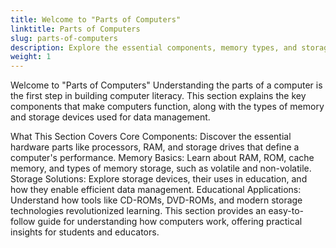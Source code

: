 ```yaml
---
title: Welcome to "Parts of Computers"
linktitle: Parts of Computers
slug: parts-of-computers
description: Explore the essential components, memory types, and storage devices that make up a computer and their roles in education.
weight: 1
---
```


Welcome to "Parts of Computers"
Understanding the parts of a computer is the first step in building computer literacy. This section explains the key components that make computers function, along with the types of memory and storage devices used for data management.

What This Section Covers
Core Components: Discover the essential hardware parts like processors, RAM, and storage drives that define a computer's performance.
Memory Basics: Learn about RAM, ROM, cache memory, and types of memory storage, such as volatile and non-volatile.
Storage Solutions: Explore storage devices, their uses in education, and how they enable efficient data management.
Educational Applications: Understand how tools like CD-ROMs, DVD-ROMs, and modern storage technologies revolutionized learning.
This section provides an easy-to-follow guide for understanding how computers work, offering practical insights for students and educators.
